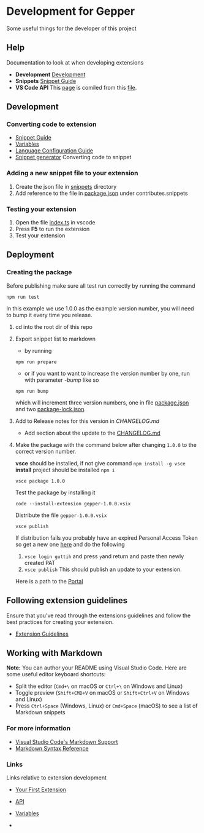 # Development for Gepper

Some useful things for the developer of this project

## Help

Documentation to look at when developing extensions

- **Development** [Development](https://code.visualstudio.com/api/get-started/your-first-extension)
- **Snippets** [Snippet Guide](https://code.visualstudio.com/api/language-extensions/snippet-guide)
- **VS Code API** This [page](https://code.visualstudio.com/api/references/vscode-api) is comiled from this [file](https://github.com/microsoft/vscode/blob/main/src/vscode-dts/vscode.d.ts).

## Development

### Converting code to extension

- [Snippet Guide](https://code.visualstudio.com/api/language-extensions/snippet-guide)
- [Variables](https://code.visualstudio.com/docs/editor/userdefinedsnippets#_variables)
- [Language Configuration Guide](https://code.visualstudio.com/api/language-extensions/language-configuration-guide)
- [Snippet generator](https://snippet-generator.app/) Converting code to snippet

### Adding a new snippet file to your extension

  1. Create the json file in [snippets](snippets) directory
  2. Add reference to the file in [package.json](package.json) under contributes.snippets

### Testing your extension

  1. Open the file [index.ts](src/extension.ts) in vscode
  2. Press **F5** to run the extension
  3. Test your extension

## Deployment

### Creating the package

Before publishing make sure all test run correctly by running the command

```shell
npm run test

```

In this example we use 1.0.0 as the example version number, you will need to bump it every time you release.

1. cd into the root dir of this repo
2. Export snippet list to markdown
   - by running

    ```shell
    npm run prepare
    ```

    - or if you want to want to increase the version number by one, run with parameter *-bump* like so

    ```shell
    npm run bump
    ```

    which will increment three version numbers, one in file [package.json] and two [package-lock.json].

3. Add to Release notes for this version in *CHANGELOG.md*
    - Add section about the update to the [CHANGELOG.md]
4. Make the package with the command below after changing `1.0.0` to the correct version number.

    **vsce** should be installed, if not give command `npm install -g vsce`
    **install** project should be installed `npm i`

    ```shell
    vsce package 1.0.0
    ```

    Test the package by installing it

    ```shell
    code --install-extension gepper-1.0.0.vsix
    ```

    Distribute the file `gepper-1.0.0.vsix`

    ```shell
    vsce publish
    ```

    If distribution fails you probably have an expired Personal Access Token so
    get a new one [here]( https://aka.ms/vscodepat) and do the following
    1. `vsce login guttih` and press `y`and return and paste then newly created PAT
    2. `vsce publish` This should publish an update to your extension.

    Here is a path to the [Portal](https://portal.azure.com/#home)

## Following extension guidelines

Ensure that you've read through the extensions guidelines and follow the best practices for creating your extension.

- [Extension Guidelines](https://code.visualstudio.com/api/references/extension-guidelines)

## Working with Markdown

**Note:** You can author your README using Visual Studio Code.  Here are some useful editor keyboard shortcuts:

- Split the editor (`Cmd+\` on macOS or `Ctrl+\` on Windows and Linux)
- Toggle preview (`Shift+CMD+V` on macOS or `Shift+Ctrl+V` on Windows and Linux)
- Press `Ctrl+Space` (Windows, Linux) or `Cmd+Space` (macOS) to see a list of Markdown snippets

### For more information

- [Visual Studio Code's Markdown Support](http://code.visualstudio.com/docs/languages/markdown)
- [Markdown Syntax Reference](https://help.github.com/articles/markdown-basics/)

### Links

   Links relative to extension development

- [Your First Extension](https://code.visualstudio.com/api/get-started/your-first-extension)
- [API](https://code.visualstudio.com/api)
- [Variables](https://code.visualstudio.com/docs/editor/userdefinedsnippets#_variables)

-

[Release notes]:./README.md#release-notes
[CHANGELOG.md]:./CHANGELOG.md
[package.json]:./package.json
[package-lock.json]:./package-lock.json
